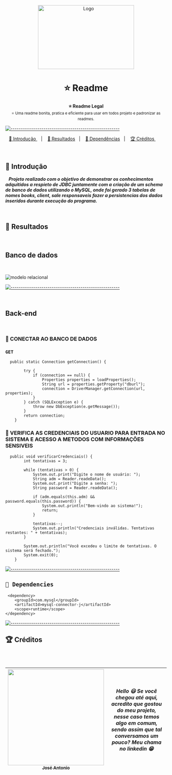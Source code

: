 <p align="center">
  <img src="https://user-images.githubusercontent.com/60453269/220384874-f136b1f9-a852-4774-a600-7fab9d77e8a2.png" alt="Logo" width="300" height="200" />
</p>

<h1 align="center"> ⭐ Readme </h1>

<p align="center">
  <b> ⭐ Readme Legal </b></br>
  <sub> ⭐ Uma readme bonita, pratica e eficiente para usar em todos projeto e padronizar as readmes.
  <sub>
</p>

[![-----------------------------------------------------](https://raw.githubusercontent.com/andreasbm/readme/master/assets/lines/colored.png)](#table-of-contents)

<p align="center">
  <a href="#Introdução"> 🧩 Introdução </a>&nbsp;&nbsp;&nbsp;|&nbsp;&nbsp;&nbsp;
  <a href="#Resultados"> 🚀 Resultados</a>&nbsp;&nbsp;&nbsp;|&nbsp;&nbsp;&nbsp;
  <a href="#Dependências"> 🧪 Dependências</a>&nbsp;&nbsp;&nbsp;|&nbsp;&nbsp;&nbsp;
  <a href="#Creditos"> 🏆 Créditos </a>&nbsp;&nbsp;&nbsp;&nbsp;&nbsp;&nbsp;
</p>

<br/>

<a id="Introdução"></a>
## 🧩 Introdução 

  ***⠀Projeto realizado com o objetivo de demonstrar os conhecimentos adquitidos a respieto de JDBC juntamente com a criação de um schema de banco de dados utilizando o MySQL,
  onde foi gerado 3 tabelas de nomes books, client, sale responsaveis fazer a persistencias dos dados inseridos durante execução do programa.***

<br/>

<a id="Resultados"></a>
## 🚀 Resultados 

<br/>

## Banco de dados

<br/>

![modelo relacional](https://user-images.githubusercontent.com/122057368/233491560-6263a5d9-7647-4244-a3eb-b48f18568d34.png)

[![-----------------------------------------------------](https://raw.githubusercontent.com/andreasbm/readme/master/assets/lines/colored.png)](#table-of-contents)

<br/>

## Back-end

<br/>

### 🎯 CONECTAR AO BANCO DE DADOS 

### ```GET``` 
```
  public static Connection getConnection() {

		try {
			if (connection == null) {
				Properties properties = loadProperties();
				String url = properties.getProperty("dburl");
				connection = DriverManager.getConnection(url, properties);
			}
		} catch (SQLException e) {
			throw new DbException(e.getMessage());
		}
		return connection;
	}
```

### 🎯 VERIFICA AS CREDENCIAIS DO USUARIO PARA ENTRADA NO SISTEMA E ACESSO A METODOS COM INFORMAÇÕES SENSIVEIS
```URL 
  public void verificarCredenciais() {
		int tentativas = 3;

		while (tentativas > 0) {
			System.out.print("Digite o nome de usuário: ");
			String adm = Reader.readeData();
			System.out.print("Digite a senha: ");
			String password = Reader.readeData();

			if (adm.equals(this.adm) && password.equals(this.password)) {
				System.out.println("Bem-vindo ao sistema!");
				return;
			}

			tentativas--;
			System.out.println("Credenciais inválidas. Tentativas restantes: " + tentativas);
		}

		System.out.println("Você excedeu o limite de tentativas. O sistema será fechado.");
		System.exit(0);
	}
```
[![-----------------------------------------------------](https://raw.githubusercontent.com/andreasbm/readme/master/assets/lines/colored.png)](#table-of-contents)

## `📖 Dependencies` 
``` MySQL Connector J
 <dependency>
	<groupId>com.mysql</groupId>
	<artifactId>mysql-connector-j</artifactId>
	<scope>runtime</scope>
</dependency>
```

[![-----------------------------------------------------](https://raw.githubusercontent.com/andreasbm/readme/master/assets/lines/colored.png)](#table-of-contents)

<a id="Creditos"></a>
## 🏆 Créditos


<br />
⠀⠀

<br /> 

<div > 

| [<img src="https://user-images.githubusercontent.com/122057368/229660568-a0628ed7-4e7c-4cd3-98c2-7c70107f9e42.jpg" width=300><br><sub> José Antonio </sub>](https://www.linkedin.com/in/josé-antônio-chaves-junior/) | ***Hello 😃 Se você chegou até aqui, acredito que gostou do meu projeto, nesse caso temos algo em comum, sendo assim que tal conversamos um pouco? Meu chama no linkedin 😁*** | 
|---|---|


</div> 
